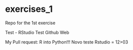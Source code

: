 # exercises_1
Repo for the 1st exercise


Test - RStudio
Test Github Web

My Pull request: R into Python!!!
Novo teste Rstudio = 12>03
